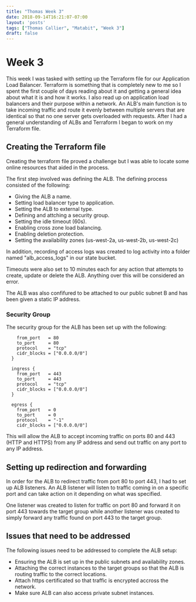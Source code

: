 ```yaml
---
title: "Thomas Week 3"
date: 2018-09-14T16:21:07-07:00
layout: 'posts'
tags: ["Thomas Callier", "Matabit", "Week 3"]
draft: false
---
```


# Week 3
This week I was tasked with setting up the Terraform file for our Application Load Balancer. Terraform is something that is completely new to me so I spent the first couple of days reading about it and getting a general idea about what it is and how it works. I also read up on application load balancers and their purpose within a network. An ALB's main function is to take incoming traffic and route it evenly between multiple servers that are identical so that no one server gets overloaded with requests. After I had a general understanding of ALBs and Terraform I began to work on my Terraform file.

## Creating the Terraform file
Creating the terraform file proved a challenge but I was able to locate some online resources that aided in the process. 

The first step involved was defining the ALB. The defining process consisted of the following:

+ Giving the ALB a name.
+ Setting load balancer type to application.
+ Setting the ALB to external type.
+ Defining and attching a security group.
+ Setting the idle timeout (60s).
+ Enabling cross zone load balancing.
+ Enabling deletion protection.
+ Setting the availability zones (us-west-2a, us-west-2b, us-west-2c)

In addition, recording of access logs was created to log activity into a folder named "alb_access_logs" in our state bucket.

Timeouts were also set to 10 minutes each for any action that attempts to create, update or delete the ALB. Anything over this will be considered an error.

The ALB was also confifured to be attached to our public subnet B and has been given a static IP address.

### Security Group
The security group for the ALB has been set up with the following:

```ingress {
    from_port   = 80
    to_port     = 80
    protocol    = "tcp"
    cidr_blocks = ["0.0.0.0/0"]
  }
  
  ingress {
    from_port   = 443
    to_port     = 443
    protocol    = "tcp"
    cidr_blocks = ["0.0.0.0/0"]
  }

  egress {
    from_port   = 0
    to_port     = 0
    protocol    = "-1"
    cidr_blocks = ["0.0.0.0/0"]
```

This will allow the ALB to accept incoming traffic on ports 80 and 443 (HTTP and HTTPS) from any IP address and send out traffic on any port to any IP address.

## Setting up redirection and forwarding
In order for the ALB to redirect traffic from port 80 to port 443, I had to set up ALB listeners. An ALB listener will listen to traffic coming in on a specific port and can take action on it depending on what was specified. 

One listener was created to listen for traffic on port 80 and forward it on port 443 towards the target group while another listener was created to simply forward any traffic found on port 443 to the target group.

## Issues that need to be addressed

The following issues need to be addressed to complete the ALB setup:

+ Ensuring the ALB is set up in the public subnets and availability zones.
+ Attaching the correct instances to the target groups so that the ALB is routing traffic to the correct locations.
+ Attach https certificated so that traffic is encrypted accross the network.
+ Make sure ALB can also access private subnet instances.